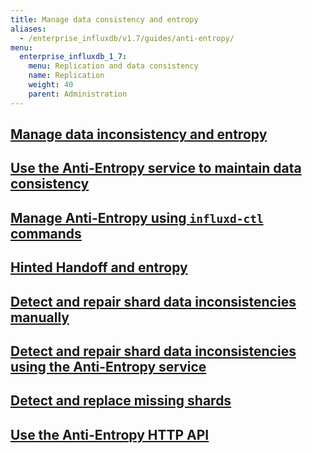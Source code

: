 ```yaml
---
title: Manage data consistency and entropy
aliases:
  - /enterprise_influxdb/v1.7/guides/anti-entropy/
menu:
  enterprise_influxdb_1_7:
    menu: Replication and data consistency
    name: Replication
    weight: 40
    parent: Administration
---
```


## [Manage data inconsistency and entropy](/enterprise_influxdb/v1.7/administration/replication/manage-data-consistency)

## [Use the Anti-Entropy service to maintain data consistency](/enterprise_influxdb/v1.7/administration/replication/anti-entropy-enabled)

## [Manage Anti-Entropy using `influxd-ctl` commands](/enterprise_influxdb/v1.7/administration/replication/anti-entropy-command-line)

## [Hinted Handoff and entropy](enterprise_influxdb/v1.7/administration/replication/hinted-handoff)

## [Detect and repair shard data inconsistencies manually](/enterprise_influxdb/v1.7/administration/replication/detect-repair-shard-inconsistencies-manually)

## [Detect and repair shard data inconsistencies using the Anti-Entropy service](/enterprise_influxdb/v1.7/administration/replication/detect-repair-shard-inconsistencies-ae)

## [Detect and replace missing shards](/enterprise_influxdb/v1.7/administration/replication/replace-missing-shards)

## [Use the Anti-Entropy HTTP API](/enterprise_influxdb/v1.7/administration/replication/anti-entropy-api)
